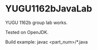 # YUGU1162bJavaLab
YUGU 1162b group lab works.

Tested on OpenJDK.

Build example: 
javac <part_num>/*.java
